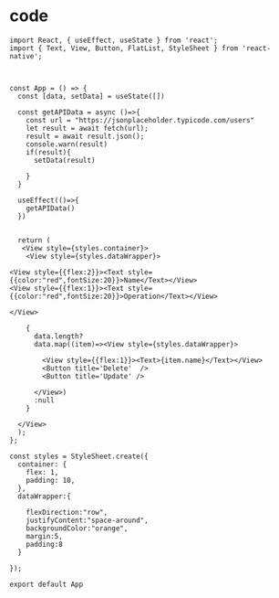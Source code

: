 

# code 




    import React, { useEffect, useState } from 'react';
    import { Text, View, Button, FlatList, StyleSheet } from 'react-native';



    const App = () => {
      const [data, setData] = useState([])

      const getAPIData = async ()=>{
        const url = "https://jsonplaceholder.typicode.com/users"
        let result = await fetch(url);
        result = await result.json();
        console.warn(result)
        if(result){
          setData(result)

        }
      }

      useEffect(()=>{
        getAPIData()
      })


      return (
       <View style={styles.container}>
        <View style={styles.dataWrapper}>

    <View style={{flex:2}}><Text style={{color:"red",fontSize:20}}>Name</Text></View>
    <View style={{flex:1}}><Text style={{color:"red",fontSize:20}}>Operation</Text></View>

    </View>

        {
          data.length?
          data.map((item)=><View style={styles.dataWrapper}>

            <View style={{flex:1}}><Text>{item.name}</Text></View>
            <Button title='Delete'  />
            <Button title='Update' />

          </View>)
          :null
        }

      </View>
      );
    };

    const styles = StyleSheet.create({
      container: {
        flex: 1,
        padding: 10,
      },
      dataWrapper:{

        flexDirection:"row",
        justifyContent:"space-around",
        backgroundColor:"orange",
        margin:5,
        padding:8
      }

    });

    export default App

